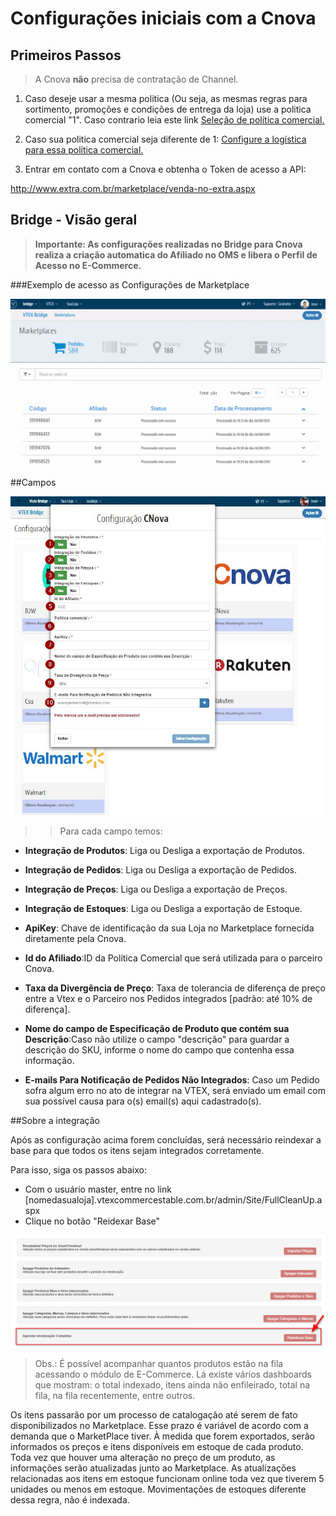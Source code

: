 # Configurações iniciais com a Cnova

## Primeiros Passos


> A Cnova **não** precisa de contratação de Channel.

1. Caso deseje usar a mesma politica (Ou seja, as mesmas regras para sortimento, promoções e condições de entrega da loja) use a politica comercial "1".
Caso contrario leia este link [Seleção de política comercial.](http://help.vtex.com/hc/pt-br/articles/214166227)

2. Caso sua politica comercial seja diferente de 1: [Configure a logística para essa política comercial.](http://help.vtex.com/hc/pt-br/articles/214166667-Atualiza%C3%A7%C3%A3o-de-estoque)

3. Entrar em contato com a Cnova e obtenha o Token de acesso a API:

 http://www.extra.com.br/marketplace/venda-no-extra.aspx

## Bridge - Visão geral


>**Importante: As configurações realizadas no Bridge para Cnova realiza a criação automatica do Afiliado no OMS e libera o Perfil de Acesso no E-Commerce.**

###Exemplo de acesso as Configurações de Marketplace

![Config CNova](V_newconfig_cnova2.gif)

##Campos

![Campos Cnova](cnova.png)

>>Para cada campo temos:

* **Integração de Produtos**: Liga ou Desliga a exportação de Produtos.

* **Integração de Pedidos**: Liga ou Desliga a exportação de Pedidos.

* **Integração de Preços**: Liga ou Desliga a exportação de Preços.

* **Integração de Estoques**: Liga ou Desliga a exportação de Estoque.

* **ApiKey**: Chave de identificação da sua Loja no Marketplace fornecida diretamente pela Cnova.

* **Id do Afiliado**:ID da Política Comercial que será utilizada para o parceiro Cnova.

* **Taxa da Divergência de Preço**: Taxa de tolerancia de diferença de preço entre a Vtex e o Parceiro nos Pedidos integrados [padrão: até 10% de diferença].

* **Nome do campo de Especificação de Produto que contém sua Descrição**:Caso não utilize o campo "descrição" para guardar a descrição do SKU, informe o nome do campo que contenha essa informação.

* **E-mails Para Notificação de Pedidos Não Integrados**: Caso um Pedido sofra algum erro no ato de integrar na VTEX, será enviado um email com sua possível causa para o(s) email(s) aqui cadastrado(s).


##Sobre a integração

Após as configuração acima forem concluídas, será necessário reindexar a base para que todos os itens sejam integrados corretamente.

Para isso, siga os passos abaixo:

* Com o usuário master, entre no link [nomedasualoja].vtexcommercestable.com.br/admin/Site/FullCleanUp.aspx
* Clique no botão "Reidexar Base"


![Campos Cnova](reindexacao.png)

> Obs.: É possível acompanhar quantos produtos estão na fila acessando o módulo de E-Commerce. Lá existe vários dashboards que mostram: o total indexado, itens ainda não enfileirado, total na fila, na fila recentemente, entre outros.


Os itens passarão por um processo de catalogação até serem de fato disponibilizados no Marketplace. Esse prazo é variável de acordo com a demanda que o MarketPlace tiver. À medida que forem exportados, serão informados os preços e itens disponíveis em estoque de cada produto. Toda vez que houver uma alteração no preço de um produto, as informações serão atualizadas junto ao Marketplace. As atualizações relacionadas aos itens em estoque funcionam online toda vez que tiverem 5 unidades ou menos em estoque. Movimentações de estoques diferente dessa regra, não é indexada.
